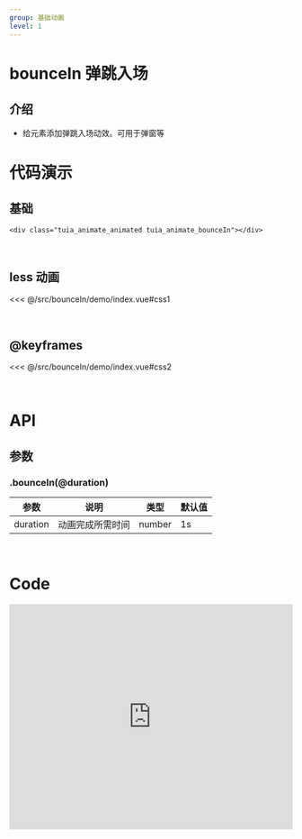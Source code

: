 ```yaml
---
group: 基础动画
level: 1
---
```


# bounceIn 弹跳入场

## 介绍
* 给元素添加弹跳入场动效。可用于弹窗等

# 代码演示

## 基础

```
<div class="tuia_animate_animated tuia_animate_bounceIn"></div>
```

<br />

## less 动画

<<< @/src/bounceIn/demo/index.vue#css1

<br />

## @keyframes

<<< @/src/bounceIn/demo/index.vue#css2

<br />


# API

## 参数
### .bounceIn(@duration)
| 参数       | 说明                          | 类型               | 默认值     |
| ---------- | ----------------------------- | ------------------ | ---------- |
| duration       | 动画完成所需时间                 | number           | 1s  |
<br />

# Code

<iframe allowfullscreen="true" allowpaymentrequest="true" allowtransparency="true" frameborder="0" height="400" width="100%" scrolling="no" style="width: 100%; overflow:hidden; display:block;" loading="lazy" src="https://codepen.io/xieshiyi/embed/yLzVKmg?height=265&theme-id=dark&default-tab=css%2Cresult&user=eltonmesquita&slug-hash=oNjGGbw&pen-title=Prefers-reduce-motion%20media%20query&name=cp_embed_1"></iframe>